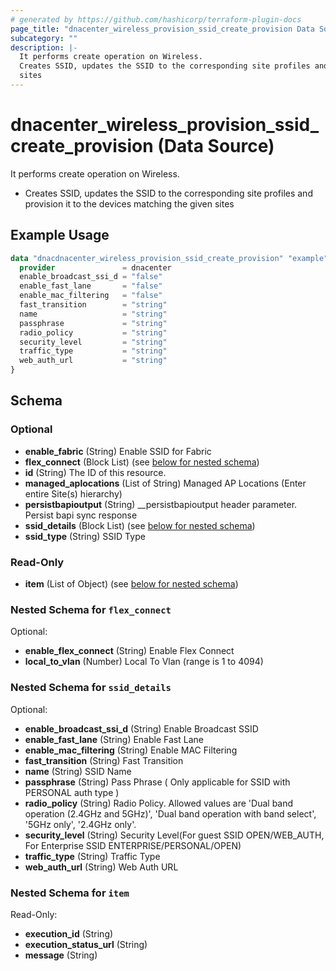 ```yaml
---
# generated by https://github.com/hashicorp/terraform-plugin-docs
page_title: "dnacenter_wireless_provision_ssid_create_provision Data Source - terraform-provider-dnacenter"
subcategory: ""
description: |-
  It performs create operation on Wireless.
  Creates SSID, updates the SSID to the corresponding site profiles and provision it to the devices matching the given
  sites
---
```


# dnacenter_wireless_provision_ssid_create_provision (Data Source)

It performs create operation on Wireless.

- Creates SSID, updates the SSID to the corresponding site profiles and provision it to the devices matching the given
sites

## Example Usage

```terraform
data "dnacdnacenter_wireless_provision_ssid_create_provision" "example" {
  provider               = dnacenter
  enable_broadcast_ssi_d = "false"
  enable_fast_lane       = "false"
  enable_mac_filtering   = "false"
  fast_transition        = "string"
  name                   = "string"
  passphrase             = "string"
  radio_policy           = "string"
  security_level         = "string"
  traffic_type           = "string"
  web_auth_url           = "string"
}
```

<!-- schema generated by tfplugindocs -->
## Schema

### Optional

- **enable_fabric** (String) Enable SSID for Fabric
- **flex_connect** (Block List) (see [below for nested schema](#nestedblock--flex_connect))
- **id** (String) The ID of this resource.
- **managed_aplocations** (List of String) Managed AP Locations (Enter entire Site(s) hierarchy)
- **persistbapioutput** (String) __persistbapioutput header parameter. Persist bapi sync response
- **ssid_details** (Block List) (see [below for nested schema](#nestedblock--ssid_details))
- **ssid_type** (String) SSID Type

### Read-Only

- **item** (List of Object) (see [below for nested schema](#nestedatt--item))

<a id="nestedblock--flex_connect"></a>
### Nested Schema for `flex_connect`

Optional:

- **enable_flex_connect** (String) Enable Flex Connect
- **local_to_vlan** (Number) Local To Vlan (range is 1 to 4094)


<a id="nestedblock--ssid_details"></a>
### Nested Schema for `ssid_details`

Optional:

- **enable_broadcast_ssi_d** (String) Enable Broadcast SSID
- **enable_fast_lane** (String) Enable Fast Lane
- **enable_mac_filtering** (String) Enable MAC Filtering
- **fast_transition** (String) Fast Transition
- **name** (String) SSID Name
- **passphrase** (String) Pass Phrase ( Only applicable for SSID with PERSONAL auth type )
- **radio_policy** (String) Radio Policy. Allowed values are 'Dual band operation (2.4GHz and 5GHz)', 'Dual band operation with band select', '5GHz only', '2.4GHz only'.
- **security_level** (String) Security Level(For guest SSID OPEN/WEB_AUTH, For Enterprise SSID ENTERPRISE/PERSONAL/OPEN)
- **traffic_type** (String) Traffic Type
- **web_auth_url** (String) Web Auth URL


<a id="nestedatt--item"></a>
### Nested Schema for `item`

Read-Only:

- **execution_id** (String)
- **execution_status_url** (String)
- **message** (String)


